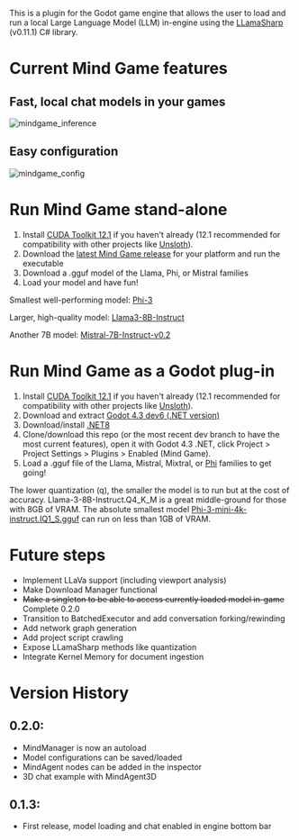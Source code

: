 This is a plugin for the Godot game engine that allows the user to load and run a local Large Language Model (LLM) in-engine using the [LLamaSharp](https://github.com/SciSharp/LLamaSharp) (v0.11.1) C# library.
# Current Mind Game features
## Fast, local chat models in your games
![mindgame_inference](https://github.com/adammikulis/MindGame/assets/27887607/bb9da9c0-622d-4b6d-af08-40cf7f2bdba9)

## Easy configuration
![mindgame_config](https://github.com/adammikulis/MindGame/assets/27887607/3ecd86f9-cf92-473f-a667-76b62b7cfdb0)

# Run Mind Game stand-alone

1) Install [CUDA Toolkit 12.1](https://developer.nvidia.com/cuda-12-1-0-download-archive) if you haven't already (12.1 recommended for compatibility with other projects like [Unsloth](https://github.com/unslothai/unsloth)).
2) Download the [latest Mind Game release](https://github.com/adammikulis/MindGame/releases) for your platform and run the executable
3) Download a .gguf model of the Llama, Phi, or Mistral families
4) Load your model and have fun!

Smallest well-performing model: [Phi-3](https://huggingface.co/microsoft/Phi-3-mini-4k-instruct-gguf/tree/main)

Larger, high-quality model: [Llama3-8B-Instruct](https://huggingface.co/bartowski/Meta-Llama-3-8B-Instruct-GGUF/tree/main)

Another 7B model: [Mistral-7B-Instruct-v0.2](https://huggingface.co/TheBloke/Mistral-7B-Instruct-v0.2-GGUF/tree/main)



# Run Mind Game as a Godot plug-in

1) Install [CUDA Toolkit 12.1](https://developer.nvidia.com/cuda-12-1-0-download-archive) if you haven't already (12.1 recommended for compatibility with other projects like [Unsloth](https://github.com/unslothai/unsloth)).
2) Download and extract [Godot 4.3 dev6 (.NET version)](https://godotengine.org/download/archive/4.3-dev6/)
3) Download/install [.NET8](https://dotnet.microsoft.com/en-us/download)
4) Clone/download this repo (or the most recent dev branch to have the most current features), open it with Godot 4.3 .NET, click Project > Project Settings > Plugins > Enabled (Mind Game).
5) Load a .gguf file of the Llama, Mistral, Mixtral, or [Phi](https://huggingface.co/microsoft/Phi-3-mini-4k-instruct-gguf/resolve/main/Phi-3-mini-4k-instruct-q4.gguf) families to get going!


The lower quantization (q), the smaller the model is to run but at the cost of accuracy. Llama-3-8B-Instruct.Q4_K_M is a great middle-ground for those with 8GB of VRAM. The absolute smallest model [Phi-3-mini-4k-instruct.IQ1_S.gguf](https://huggingface.co/bartowski/Phi-3-mini-4k-instruct-GGUF/blob/main/Phi-3-mini-4k-instruct-IQ1_S.gguf) can run on less than 1GB of VRAM.

# Future steps
- Implement LLaVa support (including viewport analysis)
- Make Download Manager functional
- ~~Make a singleton to be able to access currently loaded model in-game~~ Complete 0.2.0
- Transition to BatchedExecutor and add conversation forking/rewinding
- Add network graph generation
- Add project script crawling
- Expose LLamaSharp methods like quantization
- Integrate Kernel Memory for document ingestion

# Version History

## 0.2.0: 
- MindManager is now an autoload
- Model configurations can be saved/loaded
- MindAgent nodes can be added in the inspector
- 3D chat example with MindAgent3D
  
## 0.1.3:
- First release, model loading and chat enabled in engine bottom bar
